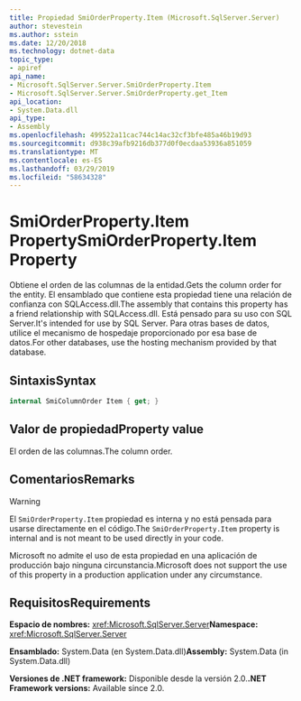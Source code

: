 ```yaml
---
title: Propiedad SmiOrderProperty.Item (Microsoft.SqlServer.Server)
author: stevestein
ms.author: sstein
ms.date: 12/20/2018
ms.technology: dotnet-data
topic_type:
- apiref
api_name:
- Microsoft.SqlServer.Server.SmiOrderProperty.Item
- Microsoft.SqlServer.Server.SmiOrderProperty.get_Item
api_location:
- System.Data.dll
api_type:
- Assembly
ms.openlocfilehash: 499522a11cac744c14ac32cf3bfe485a46b19d93
ms.sourcegitcommit: d938c39afb9216db377d0f0ecdaa53936a851059
ms.translationtype: MT
ms.contentlocale: es-ES
ms.lasthandoff: 03/29/2019
ms.locfileid: "58634328"
---
```

# <a name="smiorderpropertyitem-property"></a><span data-ttu-id="e86d0-102">SmiOrderProperty.Item Property</span><span class="sxs-lookup"><span data-stu-id="e86d0-102">SmiOrderProperty.Item Property</span></span>

<span data-ttu-id="e86d0-103">Obtiene el orden de las columnas de la entidad.</span><span class="sxs-lookup"><span data-stu-id="e86d0-103">Gets the column order for the entity.</span></span> <span data-ttu-id="e86d0-104">El ensamblado que contiene esta propiedad tiene una relación de confianza con SQLAccess.dll.</span><span class="sxs-lookup"><span data-stu-id="e86d0-104">The assembly that contains this property has a friend relationship with SQLAccess.dll.</span></span> <span data-ttu-id="e86d0-105">Está pensado para su uso con SQL Server.</span><span class="sxs-lookup"><span data-stu-id="e86d0-105">It's intended for use by SQL Server.</span></span> <span data-ttu-id="e86d0-106">Para otras bases de datos, utilice el mecanismo de hospedaje proporcionado por esa base de datos.</span><span class="sxs-lookup"><span data-stu-id="e86d0-106">For other databases, use the hosting mechanism provided by that database.</span></span>

## <a name="syntax"></a><span data-ttu-id="e86d0-107">Sintaxis</span><span class="sxs-lookup"><span data-stu-id="e86d0-107">Syntax</span></span>

```csharp
internal SmiColumnOrder Item { get; }
```

## <a name="property-value"></a><span data-ttu-id="e86d0-108">Valor de propiedad</span><span class="sxs-lookup"><span data-stu-id="e86d0-108">Property value</span></span>

<span data-ttu-id="e86d0-109">El orden de las columnas.</span><span class="sxs-lookup"><span data-stu-id="e86d0-109">The column order.</span></span>

## <a name="remarks"></a><span data-ttu-id="e86d0-110">Comentarios</span><span class="sxs-lookup"><span data-stu-id="e86d0-110">Remarks</span></span>

> [!WARNING]
> <span data-ttu-id="e86d0-111">El `SmiOrderProperty.Item` propiedad es interna y no está pensada para usarse directamente en el código.</span><span class="sxs-lookup"><span data-stu-id="e86d0-111">The `SmiOrderProperty.Item` property is internal and is not meant to be used directly in your code.</span></span>
>
> <span data-ttu-id="e86d0-112">Microsoft no admite el uso de esta propiedad en una aplicación de producción bajo ninguna circunstancia.</span><span class="sxs-lookup"><span data-stu-id="e86d0-112">Microsoft does not support the use of this property in a production application under any circumstance.</span></span>

## <a name="requirements"></a><span data-ttu-id="e86d0-113">Requisitos</span><span class="sxs-lookup"><span data-stu-id="e86d0-113">Requirements</span></span>

<span data-ttu-id="e86d0-114">**Espacio de nombres:** <xref:Microsoft.SqlServer.Server></span><span class="sxs-lookup"><span data-stu-id="e86d0-114">**Namespace:** <xref:Microsoft.SqlServer.Server></span></span>

<span data-ttu-id="e86d0-115">**Ensamblado:** System.Data (en System.Data.dll)</span><span class="sxs-lookup"><span data-stu-id="e86d0-115">**Assembly:** System.Data (in System.Data.dll)</span></span>

<span data-ttu-id="e86d0-116">**Versiones de .NET framework:** Disponible desde la versión 2.0.</span><span class="sxs-lookup"><span data-stu-id="e86d0-116">**.NET Framework versions:** Available since 2.0.</span></span>